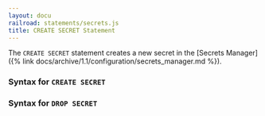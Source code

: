 ```yaml
---
layout: docu
railroad: statements/secrets.js
title: CREATE SECRET Statement
---
```


The `CREATE SECRET` statement creates a new secret in the [Secrets Manager]({% link docs/archive/1.1/configuration/secrets_manager.md %}).

### Syntax for `CREATE SECRET`

<div id="rrdiagram1"></div>

### Syntax for `DROP SECRET`

<div id="rrdiagram2"></div>